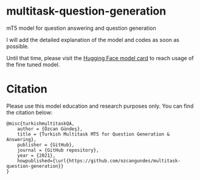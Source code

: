 # multitask-question-generation
mT5 model for question answering and question generation

I will add the detailed explanation of the model and codes as soon as possible. 

Until that time, please visit the [Hugging Face model card](https://huggingface.co/ozcangundes/mt5-multitask-qa-qg-turkish) to reach usage of the fine tuned model.


# Citation

Please use this model education and research purposes only. You can find the citation below:
```
@misc{turkishmultitaskQA,
    author = {Özcan Gündeş},
    title = {Turkish Multitask MT5 for Question Generation & Answering},
    publisher = {GitHub},
    journal = {GitHub repository},
    year = {2021},
    howpublished={\url{https://github.com/ozcangundes/multitask-question-generation}}
}
```
